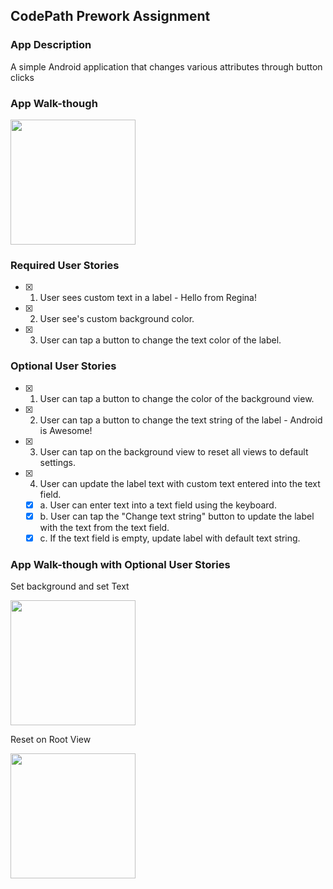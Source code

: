 ## CodePath Prework Assignment

### App Description
A simple Android application that changes various attributes through button clicks

### App Walk-though
<img src="http://g.recordit.co/MlpVBXxn46.gif" width=200><br>

### Required User Stories
- [x] 1. User sees custom text in a label - Hello from Regina!
- [x] 2. User see's custom background color.
- [x] 3. User can tap a button to change the text color of the label.

### Optional User Stories
- [x] 1. User can tap a button to change the color of the background view.  
- [x] 2. User can tap a button to change the text string of the label - Android is Awesome!  
- [x] 3. User can tap on the background view to reset all views to default settings.  
- [x] 4. User can update the label text with custom text entered into the text field.  
   - [x] a. User can enter text into a text field using the keyboard.  
   - [x] b. User can tap the "Change text string" button to update the label with the text from the text field.  
   - [x] c. If the text field is empty, update label with default text string.  

### App Walk-though with Optional User Stories
Set background and set Text 

<img src="http://g.recordit.co/aoVaWjrZTb.gif" width=200><br>

Reset on Root View

<img src="http://g.recordit.co/UqgNZK8hOO.gif" width=200><br>
